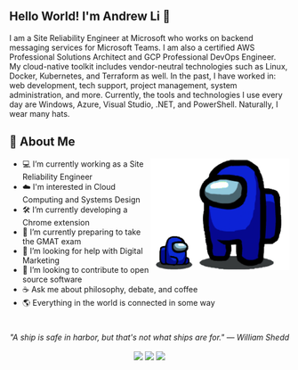 ## Hello World! I'm Andrew Li 👋

I am a Site Reliability Engineer at Microsoft who works on backend messaging services for Microsoft Teams. I am also a certified AWS Professional Solutions Architect and GCP Professional DevOps Engineer. My cloud-native toolkit includes vendor-neutral technologies such as Linux, Docker, Kubernetes, and Terraform as well. In the past, I have worked in: web development, tech support, project management, system administration, and more. Currently, the tools and technologies I use every day are Windows, Azure, Visual Studio, .NET, and PowerShell. Naturally, I wear many hats.

## 📘 About Me

<img src="sus.png" height="200" align="right">

- 💻 I’m currently working as a Site Reliability Engineer
- ☁️ I'm interested in Cloud Computing and Systems Design
- 🛠️ I’m currently developing a Chrome extension 
- 📖 I’m currently preparing to take the GMAT exam
- 📝 I’m looking for help with Digital Marketing
- 📂 I’m looking to contribute to open source software
- ☕ Ask me about philosophy, debate, and coffee
- 🌎 Everything in the world is connected in some way
#
<p align="center">
   <i>"A ship is safe in harbor, but that's not what ships are for." — William Shedd
</i>
   
<br>
<br>
<a target="_blank" href="https://www.linkedin.com/in/anduleh/"><img src="https://img.shields.io/badge/-LinkedIn-0077B5?style=for-the-badge&logo=Linkedin&logoColor=white"></img></a>
<a target="_blank" href="mailto:andrewmyli96@gmail.com"><img src="https://img.shields.io/badge/-Email-D14836?style=for-the-badge&logo=Gmail&logoColor=white"></img></a>
<a target="_blank" href="https://www.andrewli.info/"><img src="https://img.shields.io/badge/-resume-003366?style=for-the-badge&logo=iCloud&logoColor=white"></img></a>
<br>

</p>       
